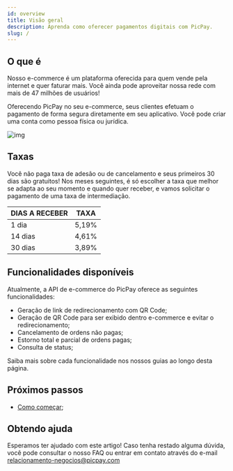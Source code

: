 ```yaml
---
id: overview
title: Visão geral
description: Aprenda como oferecer pagamentos digitais com PicPay.
slug: /
---
```


## O que é

Nosso e-commerce é um plataforma oferecida para quem vende pela internet e quer faturar mais. Você ainda pode aproveitar nossa rede com mais de 47 milhões de usuários!

Oferecendo PicPay no seu e-commerce, seus clientes efetuam o pagamento de forma segura diretamente em seu aplicativo. Você pode criar uma conta como pessoa física ou jurídica.

![img](../../../static/img/guides/qrcode.png)

## Taxas

Você não paga taxa de adesão ou de cancelamento e seus primeiros 30 dias são gratuitos! Nos meses seguintes, é só escolher a taxa que melhor se adapta ao seu momento e quando quer receber, e vamos solicitar o pagamento de uma taxa de intermediação.

| DIAS A RECEBER | TAXA |
|--|--|
| 1 dia | 5,19% |
| 14 dias | 4,61% |
| 30 dias | 3,89% |

## Funcionalidades disponíveis

Atualmente, a API de e-commerce do PicPay oferece as seguintes funcionalidades:

- Geração de link de redirecionamento com QR Code;
- Geração de QR Code para ser exibido dentro e-commerce e evitar o redirecionamento;
- Cancelamento de ordens não pagas;
- Estorno total e parcial de ordens pagas;
- Consulta de status;

Saiba mais sobre cada funcionalidade nos nossos guias ao longo desta página.

## Próximos passos

- [Como começar](/checkout/intro/getting-started);

## Obtendo ajuda

Esperamos ter ajudado com este artigo! Caso tenha restado alguma dúvida, você pode consultar o nosso FAQ ou entrar em contato através do e-mail relacionamento-negocios@picpay.com
